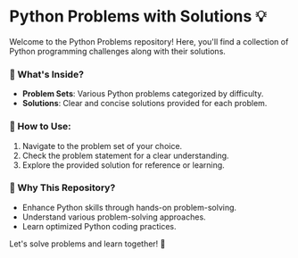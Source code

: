 # Python Problems with Solutions 💡

Welcome to the Python Problems repository! Here, you'll find a collection of Python programming challenges along with their solutions.

### 🐍 What's Inside?
- **Problem Sets**: Various Python problems categorized by difficulty.
- **Solutions**: Clear and concise solutions provided for each problem.

### 🚀 How to Use:
1. Navigate to the problem set of your choice.
2. Check the problem statement for a clear understanding.
3. Explore the provided solution for reference or learning.

### 🌟 Why This Repository?
- Enhance Python skills through hands-on problem-solving.
- Understand various problem-solving approaches.
- Learn optimized Python coding practices.

Let's solve problems and learn together! 🌟
